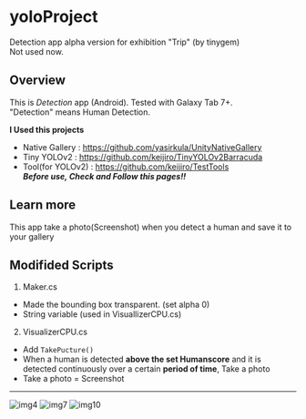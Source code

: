 # yoloProject
Detection app alpha version for exhibition "Trip" (by tinygem)   
Not used now.


## Overview
This is _Detection_ app (Android). Tested with Galaxy Tab 7+.   
"Detection" means Human Detection.   



**I Used this projects**   
+ Native Gallery : https://github.com/yasirkula/UnityNativeGallery   
+ Tiny YOLOv2 : https://github.com/keijiro/TinyYOLOv2Barracuda   
+ Tool(for YOLOv2) : https://github.com/keijiro/TestTools   
_**Before use, Check and Follow this pages!!**_

## Learn more
This app take a photo(Screenshot) when you detect a human and save it to your gallery


## Modifided Scripts
1. Maker.cs
  + Made the bounding box transparent. (set alpha 0)
  + String variable (used in VisuallizerCPU.cs)
2. VisualizerCPU.cs
  + Add `TakePucture()`
  + When a human is detected **above the set Humanscore** and it is detected continuously over a certain **period of time**, Take a photo
  + Take a photo = Screenshot
---

![img4](https://github.com/WooChan-Noh/yoloProject/assets/103042258/b6ff9973-7aef-4251-850c-8d605ec4c232)
![img7](https://github.com/WooChan-Noh/yoloProject/assets/103042258/557a7e7a-aa9d-4443-b244-a2dabd836485)
![img10](https://github.com/WooChan-Noh/yoloProject/assets/103042258/e82c399f-1df0-4f23-ba53-a8dfa77044aa)


